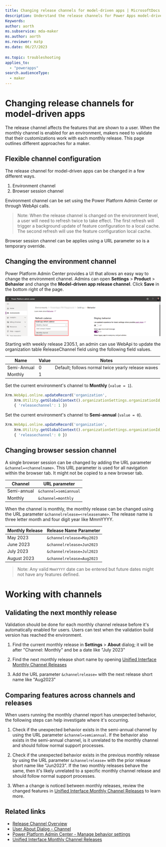 ```yaml
---
title: Changing release channels for model-driven apps | MicrosoftDocs
description: Understand the release channels for Power Apps model-driven apps.
Keywords: 
author: aorth
ms.subservice: mda-maker
ms.author: aorth
ms.reviewer: matp
ms.date: 06/27/2023

ms.topic: troubleshooting
applies_to: 
  - "powerapps"
search.audienceType: 
  - maker
---
```

# Changing release channels for model-driven apps

The release channel affects the features that are shown to a user. When the monthly channel is enabled for an environment, makers need to validate that their customizations work with each monthly release. This page outlines different approaches for a maker.

## Flexible channel configuration

The release channel for model-driven apps can be changed in a few different ways.

1. Environment channel
1. Browser session channel

Environment channel can be set using the Power Platform Admin Center or through WebApi calls.

> Note: When the release channel is changed on the environment level, a user will need to refresh twice to take effect. The first refresh will trigger a background update of feature configuration to a local cache. The second refresh will use the feature configuration local cache.

Browser session channel can be applies using a URL parameter so is a temporary override.

## Changing the environment channel

Power Platform Admin Center provides a UI that allows an easy way to change the environment channel. Admins can open **Settings** > **Product** > **Behavior** and change the **Model-driven app release channel**. Click **Save** in the bottom right of the page.

![PPAC settings behavior change channel](media/model-app-channels/ppac-settings-behavior-change-channel.png)

Starting with weekly release 2305.1, an admin can use WebApi to update the organization table ReleaseChannel field using the following field values.

| Name | Value | Notes |
| --- | --- | --- |
| Semi-Annual | 0 | Default; follows normal twice yearly release waves |
| Monthly | 1 |

Set the current environment's channel to **Monthly** (```value = 1```).
```Javascript
Xrm.WebApi.online.updateRecord('organization', 
    Xrm.Utility.getGlobalContext().organizationSettings.organizationId, 
    { 'releasechannel': 1 })
```

Set the current environment's channel to **Semi-annual** (```value = 0```).
```Javascript
Xrm.WebApi.online.updateRecord('organization', 
    Xrm.Utility.getGlobalContext().organizationSettings.organizationId, 
    { 'releasechannel': 0 })
```

## Changing browser session channel

A single browser session can be changed by adding the URL parameter ```&channel=<channelname>```. This URL parameter is used for all navigation within the browser tab. It might not be copied to a new browser tab.

| Channel | URL parameter |
| --- | --- |
| Semi-annual | ```&channel=semiannual``` |
| Monthly | ```&channel=monthly``` |

When the channel is monthly, the monthly release can be changed using the URL parameter ```&channelrelease=<releasename>```. The release name is three letter month and four digit year like MmmYYYY.

| Monthly Release | Release Name Parameter |
| --- | --- |
| May 2023 | ```&channelrelease=May2023``` |  
| June 2023 | ```&channelrelease=Jun2023``` |  
| July 2023 | ```&channelrelease=Jul2023``` |  
| August 2023 | ```&channelrelease=Aug2023``` |  

> Note: Any valid ```MmmYYYY``` date can be entered but future dates might not have any features defined.  

# Working with channels

## Validating the next monthly release

Validation should be done for each monthly channel release before it's automatically enabled for users. Users can test when the validation build version has reached the environment.

1. Find the current monthly release in **Settings** > **About** dialog; it will be after "Channel: Monthly" and be a date like "July 2023"

1. Find the next monthly release short name by opening [Unified Interface Monthly Channel Releases](/power-platform/released-versions/common-data-service/unified-interface-monthly-releases)

1. Add the URL parameter ```&channelrelease=``` with the next release short name like "Aug2023"

## Comparing features across channels and releases

When users running the monthly channel report has unexpected behavior, the following steps can help investigate where it's occurring.

1. Check if the unexpected behavior exists in the semi-annual channel by using the URL parameter ```&channel=semiannual```. If the behavior also exists in the semi-annual channel, is it unrelated to the monthly channel and should follow normal support processes.

1. Check if the unexpected behavior exists in the previous monthly release by using the URL parameter ```&channelrelease=``` with the prior release short name like "Jun2023". If the two monthly releases behave the same, then it's likely unrelated to a specific monthly channel release and should follow normal support processes.

1. When a change is noticed between monthly releases, review the changed features in [Unified Interface Monthly Channel Releases](/power-platform/released-versions/common-data-service/unified-interface-monthly-releases) to learn more.

## Related links

* [Release Channel Overview](channel-overview.md)
* [User About Dialog - Channel](../../user/about-dialog.md)
* [Power Platform Admin Center - Manage behavior settings](/power-platform/admin/settings-behavior)
* [Unified Interface Monthly Channel Releases](/power-platform/released-versions/common-data-service/unified-interface-monthly-releases)